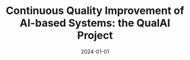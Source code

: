 ---
title: "Continuous Quality Improvement of AI-based Systems: the QualAI Project"
collection: publications
category: conferences
permalink: /publication/2024-01-01-Continuous-Quality-Improvement-of-AI-based-Systems-the-QualAI-Project
date: 2024-01-01
venue: 'In Proc. of the 18th ACM/IEEE International Symposium on Empirical Software Engineering and Measurement, ESEM 2024, Barcelona, Spain, October 24-25, 2024'
paperurl: 'https://doi.org/10.1145/3674805.3695393'
citation: ' Nicole Novielli,  Rocco Oliveto,  Fabio Palomba,  Fabio Calefato,  Giuseppe Colavito,  Vincenzo Martino,  Antonio Porta,  Giammaria Giordano,  Emanuela Guglielmi,  Filippo Lanubile,  Luigi Quaranta,  Gilberto Recupito,  Simone Scalabrino,  Angelica Spina,  Antonio Vitale, &quot;Continuous Quality Improvement of AI-based Systems: the QualAI Project.&quot; <i>In Proc. of the 18th ACM/IEEE International Symposium on Empirical Software Engineering and Measurement, ESEM 2024, Barcelona, Spain, October 24-25, 2024</i>, 2024. DOI: <a href="https://doi.org/10.1145/3674805.3695393">10.1145/3674805.3695393</a>.'
doi: 10.1145/3674805.3695393'
---